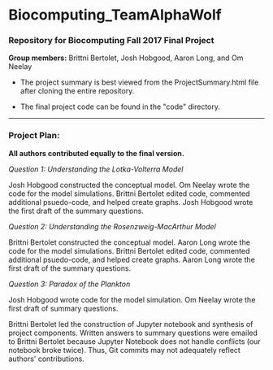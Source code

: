 # Biocomputing_TeamAlphaWolf

### Repository for Biocomputing Fall 2017 Final Project

**Group members:** Brittni Bertolet, Josh Hobgood, Aaron Long, and Om Neelay

- The project summary is best viewed from the ProjectSummary.html file after cloning the entire repository.

- The final project code can be found in the "code" directory.

-------

### Project Plan:

**All authors contributed equally to the final version.**

*Question 1: Understanding the Lotka-Volterra Model*

Josh Hobgood constructed the conceptual model. Om Neelay wrote the code for the model simulations. Brittni Bertolet edited code, commented additional psuedo-code, and helped create graphs. Josh Hobgood wrote the first draft of the summary questions. 

*Question 2: Understanding the Rosenzweig-MacArthur Model*

Brittni Bertolet constructed the conceptual model. Aaron Long wrote the code for the model simulations. Brittni Bertolet edited code, commented additional psuedo-code, and helped create graphs. Aaron Long wrote the first draft of the summary questions. 

*Question 3: Paradox of the Plankton*

Josh Hobgood wrote code for the model simulation. Om Neelay wrote the first draft of summary questions. 

Brittni Bertolet led the construction of Jupyter notebook and synthesis of project components. Written answers to summary questions were emailed to Brittni Bertolet because Jupyter Notebook does not handle conflicts (our notebook broke twice). Thus, Git commits may not adequately reflect authors' contributions. 

